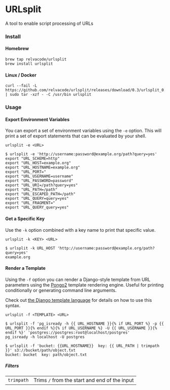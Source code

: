 # URLsplit

A tool to enable script processing of URLs


### Install

#### Homebrew

```
brew tap relvacode/urlsplit
brew install urlsplit
```

#### Linux / Docker

```
curl --fail -L https://github.com/relvacode/urlsplit/releases/download/0.3/urlsplit_0.2_linux_x86_64.tar.gz | sudo tar -xzf - -C /usr/bin urlsplit
```

### Usage

#### Export Environment Variables

You can export a set of environment variables using the `-e` option.
This will print a set of export statements that can be evaluated by your shell.

```
urlsplit -e <URL>
```

```
$ urlsplit -e 'http://username:password@example.org/path?query=yes'
export "URL_SCHEME=http"
export "URL_HOST=example.org"
export "URL_HOSTNAME=example.org"
export "URL_PORT="
export "URL_USERNAME=username"
export "URL_PASSWORD=password"
export "URL_URI=/path?query=yes"
export "URL_PATH=/path"
export "URL_ESCAPED_PATH=/path"
export "URL_QUERY=query=yes"
export "URL_FRAGMENT="
export "URL_QUERY_query=yes"
```

#### Get a Specific Key

Use the `-k` option combined with a key name to print that specific value.

```
urlsplit -k <KEY> <URL>
```

```
$ urlsplit -k URL_HOST 'http://username:password@example.org/path?query=yes'
example.org
```

#### Render a Template

Using the `-f` option you can render a Django-style template from URL parameters using the [Pongo2](https://github.com/flosch/pongo2) template rendering engine.
Useful for printing conditionally or generating command line arguments.

Check out [the Django template language](https://docs.djangoproject.com/en/dev/topics/templates/#the-django-template-language) for details on how to use this syntax.

```
urlsplit -f <TEMPLATE> <URL>
```

```
$ urlsplit -f 'pg_isready -h {{ URL_HOSTNAME }}{% if URL_PORT %} -p {{ URL_PORT }}{% endif %}{% if URL_USERNAME %} -U {{ URL_USERNAME }}{% endif %}' 'postgres://postgres:root@localhost/postgres'
pg_isready -h localhost -U postgres
```


```
$ urlsplit -f 'bucket: {{URL_HOSTNAME}}  key: {{ URL_PATH | trimpath }}' s3://bucket/path/object.txt
bucket: bucket  key: path/object.txt
```

##### Filters

| | |
| ----- | ---- |
| `trimpath` | Trims `/` from the start and end of the input |
